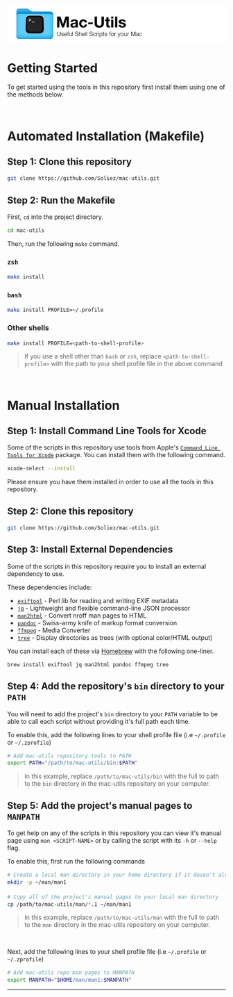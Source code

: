 ![Repo Banner](Media/Mac-Utils%20Repo%20Banner.png)


# Getting Started

To get started using the tools in this repository first install them using one of the methods below.

<br>

# Automated Installation (Makefile)

## Step 1: Clone this repository

```bash
git clone https://github.com/Soliez/mac-utils.git
```

## Step 2: Run the Makefile

First, `cd` into the project directory.

```bash
cd mac-utils
```

Then, run the following `make` command.

### `zsh`
```bash
make install
```

### `bash`
```bash
make install PROFILE=~/.profile
```

### Other shells
```bash
make install PROFILE=<path-to-shell-profile>
```

> If you use a shell other than `bash` or `zsh`, replace `<path-to-shell-profile>` with the path to your shell profile file in the above command

<br>

# Manual Installation

## Step 1: Install Command Line Tools for Xcode

Some of the scripts in this repository use tools from Apple's [`Command Line Tools for Xcode`](https://developer.apple.com/download/all/) package. You can install them with the following command.


```bash
xcode-select --install
```

Please ensure you have them installed in order to use all the tools in this repository.

## Step 2: Clone this repository

```bash
git clone https://github.com/Soliez/mac-utils.git
```

## Step 3: Install External Dependencies

Some of the scripts in this repository require you to install an external dependency to use.

These dependencies include:

- [`exiftool`](https://exiftool.org) - Perl lib for reading and writing EXIF metadata
- [`jq`](https://jqlang.github.io/jq/) - Lightweight and flexible command-line JSON processor
- [`man2html`](https://savannah.nongnu.org/projects/man2html/) - Convert nroff man pages to HTML
- [`pandoc`](https://pandoc.org/) - Swiss-army knife of markup format conversion
- [`ffmpeg`](https://ffmpeg.org/) - Media Converter
- [`tree`](https://oldmanprogrammer.net/source.php?dir=projects/tree) - Display directories as trees (with optional color/HTML output)

You can install each of these via [Homebrew](https://brew.sh) with the following one-liner.

```bash
brew install exiftool jq man2html pandoc ffmpeg tree
```

## Step 4: Add the repository's `bin` directory to your `PATH`

You will need to add the project's `bin` directory to your `PATH` variable to be able to call each script without providing it's full path each time.

To enable this, add the following lines to your shell profile file (i.e `~/.profile` or `~/.zprofile`)

```bash
# Add mac-utils repository tools to PATH
export PATH="/path/to/mac-utils/bin:$PATH"
```
> In this example, replace `/path/to/mac-utils/bin` with the full to path to the `bin` directory in the mac-utils repository on your computer.


## Step 5: Add the project's manual pages to `MANPATH`

To get help on any of the scripts in this repository you can view it's manual page using `man <SCRIPT-NAME>` or by calling the script with its `-h` or `--help` flag.

To enable this, first run the following commands 

```bash
# Create a local man directory in your home directory if it dosen't already exist
mkdir -p ~/man/man1

# Copy all of the project's manual pages to your local man directory
cp /path/to/mac-utils/man/*.1 ~/man/man1
```

> In this example, replace `/path/to/mac-utils/man` with the full to path to the `man` directory in the mac-utils repository on your computer.

<br>

Next, add the following lines to your shell profile file (i.e `~/.profile` or `~/.zprofile`)

```bash
# Add mac-utils repo man pages to MANPATH
export MANPATH="$HOME/man/man1:$MANPATH"
```

---